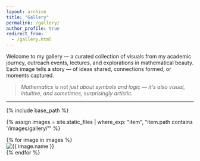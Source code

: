 ```yaml
---
layout: archive
title: "Gallery"
permalink: /gallery/
author_profile: true
redirect_from:
  - /gallery.html
---
```


Welcome to my gallery — a curated collection of visuals from my academic journey, outreach events, lectures, and explorations in mathematical beauty. Each image tells a story — of ideas shared, connections formed, or moments captured.

> *Mathematics is not just about symbols and logic — it's also visual, intuitive, and sometimes, surprisingly artistic.*

---

{% include base_path %}

{% assign images = site.static_files | where_exp: "item", "item.path contains '/images/gallery/'" %}
<div class="grid grid-cols-1 sm:grid-cols-2 md:grid-cols-3 gap-4">
  {% for image in images %}
    <div class="rounded overflow-hidden shadow-lg">
      <img src="{{ image.path | relative_url }}" alt="{{ image.name }}" class="w-full object-cover">
    </div>
  {% endfor %}
</div>
